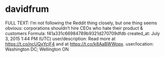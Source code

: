 # davidfrum

FULL TEXT: I’m not following the Reddit thing closely, but one thing seems obvious: corporations shouldn’t hire CEOs who hate their product &amp; customers
Formula: f41a331c66984789b9321d270709dfdb
created_at: July 3, 2015 1:44 PM (UTC)
user/description: Read more at https://t.co/ncUQxYcjF4 and at https://t.co/k8AaBWWopx.
user/location: Washington DC; Wellington ON